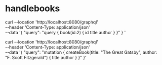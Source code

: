 # handlebooks

curl --location 'http://localhost:8080/graphql' \
--header 'Content-Type: application/json' \
--data '{
  "query": "query { book(id:2) { id title author } }"
}
'


curl --location 'http://localhost:8080/graphql' \
--header 'Content-Type: application/json' \
--data '{
  "query": "mutation { createBook(title: \"The Great Gatsby\", author: \"F. Scott Fitzgerald\") {  title author } }"
}'
